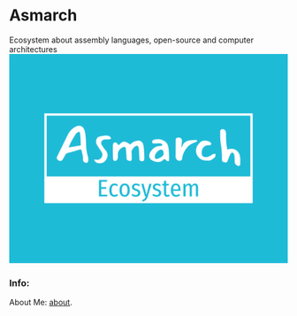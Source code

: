 # Asmarch
Ecosystem about assembly languages, open-source and computer architectures
![asmarch logo](asmarcheco.png "asmarch logo")
### Info:   
About Me: [about](https://vrstanchev.github.io/vrstanchev).
